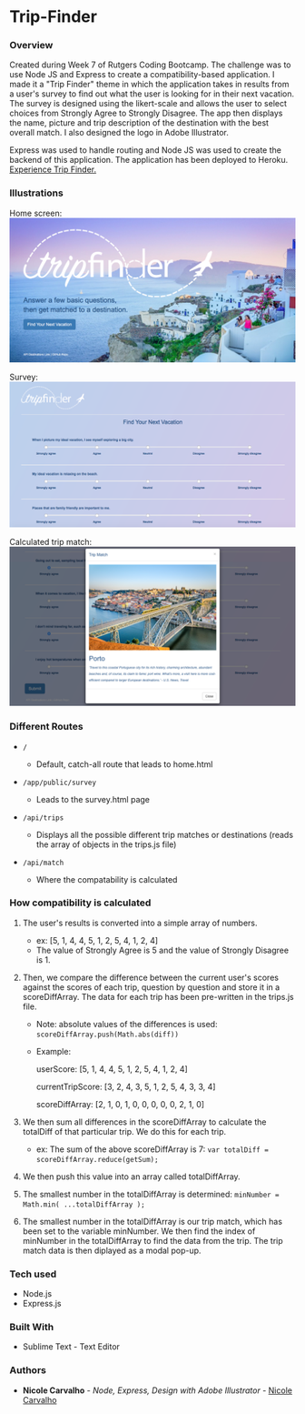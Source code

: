 # Trip-Finder

### Overview

Created during Week 7 of Rutgers Coding Bootcamp. The challenge was to use Node JS and Express to create a compatibility-based application. I made it a "Trip Finder" theme in which the application takes in results from a user's survey to find out what the user is looking for in their next vacation. The survey is designed using the likert-scale and allows the user to select choices from Strongly Agree to Strongly Disagree. The app then displays the name, picture and trip description of the destination with the best overall match. I also designed the logo in Adobe Illustrator. 

Express was used to handle routing and Node JS was used to create the backend of this application. The application has been deployed to Heroku.
[Experience Trip Finder.](https://trip-finder-carvalho.herokuapp.com/)


### Illustrations

Home screen:
![reminderdemo](demo/home.png)

Survey:
![reminderdemo](demo/survey.png)

Calculated trip match:
![reminderdemo](demo/match.png)


### Different Routes
- `/`
	* Default, catch-all route that leads to home.html

- `/app/public/survey`
	* Leads to the survey.html page

- `/api/trips`
	* Displays all the possible different trip matches or destinations (reads the array of objects in the trips.js file)

- `/api/match`
	* Where the compatability is calculated

### How compatibility is calculated 

1. The user's results is converted into a simple array of numbers.
	* ex: [5, 1, 4, 4, 5, 1, 2, 5, 4, 1, 2, 4]
	* The value of Strongly Agree is 5 and the value of Strongly Disagree is 1. 

2. Then, we compare the difference between the current user's scores against the scores of each trip, question by question and store it in a scoreDiffArray. The data for each trip has been pre-written in the trips.js file.  
	* Note: absolute values of the differences is used: `scoreDiffArray.push(Math.abs(diff))` 

	* Example:

	 	userScore: 		      [5, 1, 4, 4, 5, 1, 2, 5, 4, 1, 2, 4]

	 	currentTripScore: 	  [3, 2, 4, 3, 5, 1, 2, 5, 4, 3, 3, 4]

	 	scoreDiffArray:       [2, 1, 0, 1, 0, 0, 0, 0, 0, 2, 1, 0]

3. We then sum all differences in the scoreDiffArray to calculate the totalDiff of that particular trip. We do this for each trip.
	* ex: The sum of the above scoreDiffArray is 7: `var totalDiff = scoreDiffArray.reduce(getSum);`

4. We then push this value into an array called totalDiffArray.

5. The smallest number in the totalDiffArray is determined: `minNumber = Math.min( ...totalDiffArray );` 

6. The smallest number in the totalDiffArray is our trip match, which has been set to the variable minNumber. We then find the index of minNumber in the totalDiffArray to find the data from the trip. The trip match data is then diplayed as a modal pop-up.

### Tech used
- Node.js
- Express.js

### Built With

* Sublime Text - Text Editor

### Authors

* **Nicole Carvalho** - *Node, Express, Design with Adobe Illustrator* - [Nicole Carvalho](https://github.com/nicolelcarvalho)

